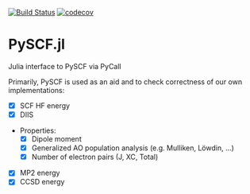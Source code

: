 [![Build Status](https://travis-ci.com/zyth0s/PySCF.jl.svg?branch=master)](https://travis-ci.com/zyth0s/PySCF.jl)
[![codecov](https://codecov.io/gh/zyth0s/PySCF.jl/branch/master/graph/badge.svg)](https://codecov.io/gh/zyth0s/PySCF.jl)

# PySCF.jl
Julia interface to PySCF via PyCall

Primarily, PySCF is used as an aid and to check correctness of our own implementations:

- [x] SCF HF energy
- [x] DIIS
- Properties:
  - [x] Dipole moment
  - [x] Generalized AO population analysis (e.g. Mulliken, Löwdin, ...)
  - [x] Number of electron pairs (J, XC, Total)
- [x] MP2 energy
- [x] CCSD energy
